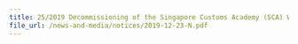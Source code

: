 ```yaml
---
title: 25/2019 Decommissioning of the Singapore Customs Academy (SCA) Website  
file_url: /news-and-media/notices/2019-12-23-N.pdf
---
```

